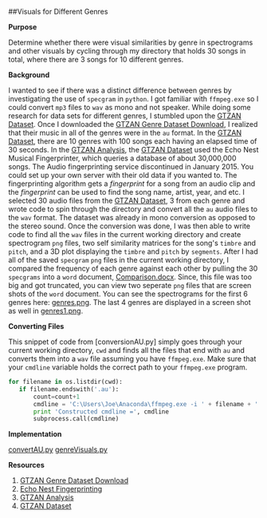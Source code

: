 ##Visuals for Different Genres

**Purpose**

Determine whether there were visual similarities by genre in spectrograms and other
visuals by cycling through my directory that holds 30 songs in total, where there
are 3 songs for 10 different genres.

**Background**

I wanted to see if there was a distinct difference between genres by investigating
the use of ```specgram``` in ```python```. I got familiar with ```ffmpeg.exe``` so I could convert
 ```mp3``` files to ```wav``` as mono and not speaker. While doing some research for data sets
for different genres, I stumbled upon the [GTZAN Dataset]. Once I downloaded the [GTZAN Genre Dataset Download], 
I realized that their music in all of the genres were in the ```au``` format. In the [GTZAN Dataset],
there are 10 genres with 100 songs each having an elapsed time of 30 seconds. In the [GTZAN Analysis],
the [GTZAN Dataset] used the Echo Nest Musical Fingerprinter, which queries a database of about 30,000,000
songs. The Audio fingerprinting service discontinued in January 2015. You could set up your own server
with their old data if you wanted to. The fingerprinting algorithm gets a *fingerprint* for a song from 
an audio clip and the *fingerprint* can be used to find the song name, artist, year, and etc. I selected 30 audio 
files from the [GTZAN Dataset], 3 from each genre and wrote code to spin through the directory and convert
all the ```au``` audio files to the ```wav``` format. The dataset was already in mono conversion as opposed
to the stereo sound. Once the conversion was done, I was then able to write code to find all the ```wav``` 
files in the current working directory and create spectrogram ```png``` files, two self similarity matrices
for the song's ```timbre```  and ```pitch```, and a 3D plot displaying the ```timbre``` and ```pitch``` by 
 ```segments```. After I had all of the saved ```specgram``` ```png``` files in the current working directory,
I compared the frequency of each genre against each other by pulling the 30 ```specgrams``` into a ```word``` document, 
[Comparison.docx]. Since, this file was too big and got truncated, you can view two seperate ```png``` files that
are screen shots of the ```word``` document. You can see the spectrograms for the first 6 genres here: [genres.png].
The last 4 genres are displayed in a screen shot as well in [genres1.png].


**Converting Files**

This snippet of code from [conversionAU.py] simply goes through your current working directory, ```cwd``` and finds
all the files that end with ```au``` and converts them into a ```wav``` file assuming you have ```ffmpeg.exe```. 
Make sure that your ```cmdline``` variable holds the correct path to your ```ffmpeg.exe``` program.

 ```python
for filename in os.listdir(cwd):
	if filename.endswith('.au'):
		count=count+1
		cmdline = 'C:\Users\Joe\Anaconda\ffmpeg.exe -i ' + filename + '  ' + filename + '.wav'
		print 'Constructed cmdline =', cmdline
		subprocess.call(cmdline)

 ```
**Implementation**
 
[convertAU.py]
[genreVisuals.py]

**Resources**
  
1. [GTZAN Genre Dataset Download]
2. [Echo Nest Fingerprinting]
3. [GTZAN Analysis]
4. [GTZAN Dataset]

[GTZAN Genre Dataset Download]: http://opihi.cs.uvic.ca/sound/genres.tar.gz
[GTZAN Analysis]: https://stevetjoa.com/static/p7.pdf
[GTZAN Dataset]: http://marsyasweb.appspot.com/download/data_sets/
[Echo Nest Fingerprinting]: https://www.ee.columbia.edu/~dpwe/pubs/EllisWJL10-ENfprint.pdf
[convertAU.py]: https://github.com/JoePaxton/genreVisuals/blob/master/convertAU.py
[genreVisuals.py]: https://github.com/JoePaxton/GenreVisuals/blob/master/genreVisuals.py
[Comparison.docx]: https://github.com/JoePaxton/GenreVisuals/blob/master/Comparison.docx
[genres.png]: https://github.com/JoePaxton/GenreVisuals/blob/master/genres.png
[genres1.png]: https://github.com/JoePaxton/GenreVisuals/blob/master/genres1.png
